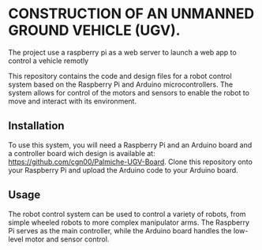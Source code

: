 # CONSTRUCTION OF AN UNMANNED GROUND VEHICLE (UGV). 
The project use a raspberry pi as a web server to launch a web app to control a vehicle remotly

This repository contains the code and design files for a robot control system based on the Raspberry Pi and Arduino microcontrollers. The system allows for control of the motors and sensors to enable the robot to move and interact with its environment.

## Installation

To use this system, you will need a Raspberry Pi and an Arduino board and a controller board wich design is available at: https://github.com/cgn00/Palmiche-UGV-Board. Clone this repository onto your Raspberry Pi and upload the Arduino code to your Arduino board.

## Usage

The robot control system can be used to control a variety of robots, from simple wheeled robots to more complex manipulator arms. The Raspberry Pi serves as the main controller, while the Arduino board handles the low-level motor and sensor control.


